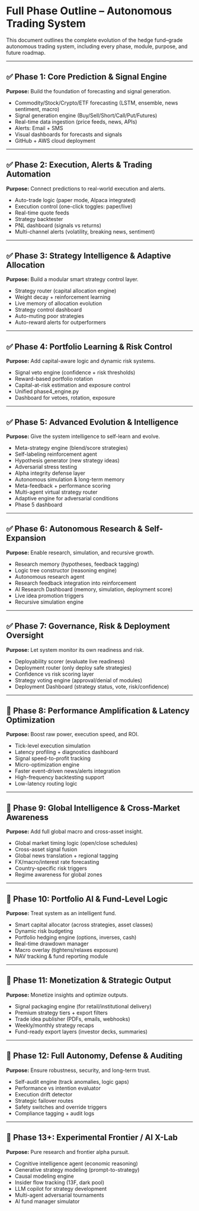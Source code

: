 # Full Phase Outline – Autonomous Trading System

This document outlines the complete evolution of the hedge fund–grade autonomous trading system, including every phase, module, purpose, and future roadmap.

---

## ✅ Phase 1: Core Prediction & Signal Engine
**Purpose:** Build the foundation of forecasting and signal generation.

- Commodity/Stock/Crypto/ETF forecasting (LSTM, ensemble, news sentiment, macro)
- Signal generation engine (Buy/Sell/Short/Call/Put/Futures)
- Real-time data ingestion (price feeds, news, APIs)
- Alerts: Email + SMS
- Visual dashboards for forecasts and signals
- GitHub + AWS cloud deployment

---

## ✅ Phase 2: Execution, Alerts & Trading Automation
**Purpose:** Connect predictions to real-world execution and alerts.

- Auto-trade logic (paper mode, Alpaca integrated)
- Execution control (one-click toggles: paper/live)
- Real-time quote feeds
- Strategy backtester
- PNL dashboard (signals vs returns)
- Multi-channel alerts (volatility, breaking news, sentiment)

---

## ✅ Phase 3: Strategy Intelligence & Adaptive Allocation
**Purpose:** Build a modular smart strategy control layer.

- Strategy router (capital allocation engine)
- Weight decay + reinforcement learning
- Live memory of allocation evolution
- Strategy control dashboard
- Auto-muting poor strategies
- Auto-reward alerts for outperformers

---

## ✅ Phase 4: Portfolio Learning & Risk Control
**Purpose:** Add capital-aware logic and dynamic risk systems.

- Signal veto engine (confidence + risk thresholds)
- Reward-based portfolio rotation
- Capital-at-risk estimation and exposure control
- Unified phase4_engine.py
- Dashboard for vetoes, rotation, exposure

---

## ✅ Phase 5: Advanced Evolution & Intelligence
**Purpose:** Give the system intelligence to self-learn and evolve.

- Meta-strategy engine (blend/score strategies)
- Self-labeling reinforcement agent
- Hypothesis generator (new strategy ideas)
- Adversarial stress testing
- Alpha integrity defense layer
- Autonomous simulation & long-term memory
- Meta-feedback + performance scoring
- Multi-agent virtual strategy router
- Adaptive engine for adversarial conditions
- Phase 5 dashboard

---

## ✅ Phase 6: Autonomous Research & Self-Expansion
**Purpose:** Enable research, simulation, and recursive growth.

- Research memory (hypotheses, feedback tagging)
- Logic tree constructor (reasoning engine)
- Autonomous research agent
- Research feedback integration into reinforcement
- AI Research Dashboard (memory, simulation, deployment score)
- Live idea promotion triggers
- Recursive simulation engine

---

## ✅ Phase 7: Governance, Risk & Deployment Oversight
**Purpose:** Let system monitor its own readiness and risk.

- Deployability scorer (evaluate live readiness)
- Deployment router (only deploy safe strategies)
- Confidence vs risk scoring layer
- Strategy voting engine (approval/denial of modules)
- Deployment Dashboard (strategy status, vote, risk/confidence)

---

## 🔄 Phase 8: Performance Amplification & Latency Optimization
**Purpose:** Boost raw power, execution speed, and ROI.

- Tick-level execution simulation
- Latency profiling + diagnostics dashboard
- Signal speed-to-profit tracking
- Micro-optimization engine
- Faster event-driven news/alerts integration
- High-frequency backtesting support
- Low-latency routing logic

---

## 🔄 Phase 9: Global Intelligence & Cross-Market Awareness
**Purpose:** Add full global macro and cross-asset insight.

- Global market timing logic (open/close schedules)
- Cross-asset signal fusion
- Global news translation + regional tagging
- FX/macro/interest rate forecasting
- Country-specific risk triggers
- Regime awareness for global zones

---

## 🔄 Phase 10: Portfolio AI & Fund-Level Logic
**Purpose:** Treat system as an intelligent fund.

- Smart capital allocator (across strategies, asset classes)
- Dynamic risk budgeting
- Portfolio hedging engine (options, inverses, cash)
- Real-time drawdown manager
- Macro overlay (tightens/relaxes exposure)
- NAV tracking & fund reporting module

---

## 🔄 Phase 11: Monetization & Strategic Output
**Purpose:** Monetize insights and optimize outputs.

- Signal packaging engine (for retail/institutional delivery)
- Premium strategy tiers + export filters
- Trade idea publisher (PDFs, emails, webhooks)
- Weekly/monthly strategy recaps
- Fund-ready export layers (investor decks, summaries)

---

## 🔄 Phase 12: Full Autonomy, Defense & Auditing
**Purpose:** Ensure robustness, security, and long-term trust.

- Self-audit engine (track anomalies, logic gaps)
- Performance vs intention evaluator
- Execution drift detector
- Strategic failover routes
- Safety switches and override triggers
- Compliance tagging + audit logs

---

## 🧠 Phase 13+: Experimental Frontier / AI X-Lab
**Purpose:** Pure research and frontier alpha pursuit.

- Cognitive intelligence agent (economic reasoning)
- Generative strategy modeling (prompt-to-strategy)
- Causal modeling engine
- Insider flow tracking (13F, dark pool)
- LLM copilot for strategy development
- Multi-agent adversarial tournaments
- AI fund manager simulator